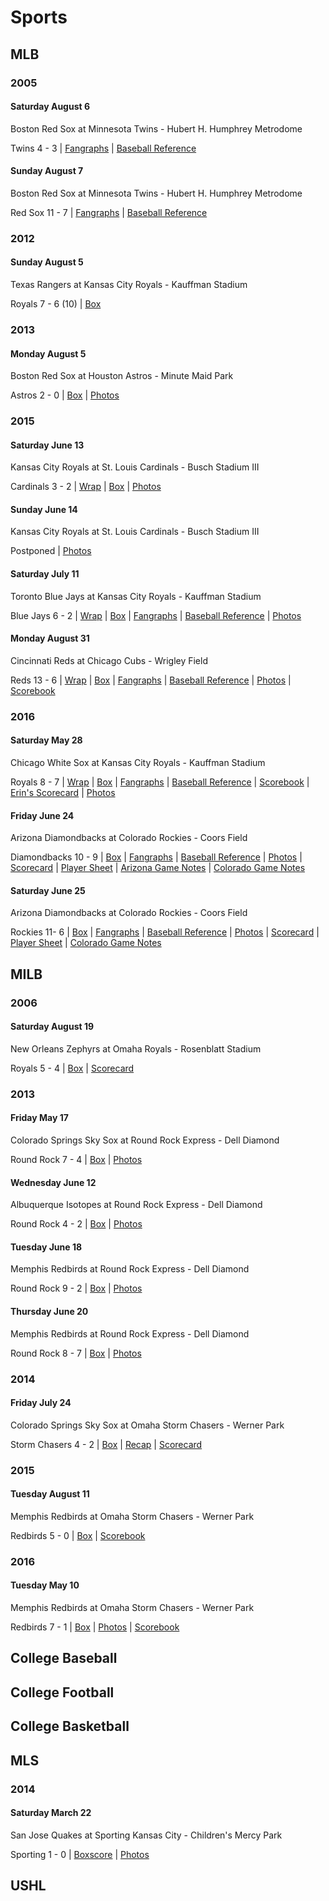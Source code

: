 # Sports

## MLB

### 2005

#### Saturday August 6

Boston Red Sox at Minnesota Twins - Hubert H. Humphrey Metrodome

Twins 4 - 3 | [Fangraphs](http://www.fangraphs.com/boxscore.aspx?date=2005-08-06&team=Twins&dh=0&season=2005) | [Baseball Reference](http://www.baseball-reference.com/boxes/MIN/MIN200508060.shtml)

#### Sunday August 7

Boston Red Sox at Minnesota Twins - Hubert H. Humphrey Metrodome

Red Sox 11 - 7 | [Fangraphs](http://www.fangraphs.com/boxscore.aspx?date=2005-08-07&team=Twins&dh=0&season=2005) | [Baseball Reference](http://www.baseball-reference.com/boxes/MIN/MIN200508070.shtml)

### 2012

#### Sunday August 5

Texas Rangers at Kansas City Royals - Kauffman Stadium

Royals 7 - 6 (10) | [Box](http://mlb.mlb.com/mlb/gameday/index.jsp?gid=2012_08_05_texmlb_kcamlb_1#game=2012_08_05_texmlb_kcamlb_1,game_tab=box,game_state=Wrapup)

### 2013

#### Monday August 5

Boston Red Sox at Houston Astros - Minute Maid Park

Astros 2 - 0 | [Box](http://mlb.mlb.com/mlb/gameday/index.jsp?gid=2013_08_05_bosmlb_houmlb_1#game=2013_08_05_bosmlb_houmlb_1,game_tab=box,game_state=Wrapup) | [Photos](https://goo.gl/photos/UkP6YCsFDo37zLPk7)

### 2015

#### Saturday June 13

Kansas City Royals at St. Louis Cardinals - Busch Stadium III

Cardinals 3 - 2 | [Wrap](http://mlb.mlb.com/mlb/gameday/index.jsp?gid=2015_06_13_kcamlb_slnmlb_1#game=2015_06_13_kcamlb_slnmlb_1,game_state=Wrapup) | [Box](http://mlb.mlb.com/mlb/gameday/index.jsp?gid=2015_06_13_kcamlb_slnmlb_1#game=2015_06_13_kcamlb_slnmlb_1,game_tab=box,game_state=Wrapup) | [Photos](https://goo.gl/photos/x7AzdUcD8Gij2z1b9)

#### Sunday June 14

Kansas City Royals at St. Louis Cardinals - Busch Stadium III

Postponed | [Photos](https://goo.gl/photos/a9WCQootWRKCwuKq9)


#### Saturday July 11

Toronto Blue Jays at Kansas City Royals - Kauffman Stadium

Blue Jays 6 - 2 | [Wrap](http://mlb.mlb.com/mlb/gameday/index.jsp?gid=2015_07_11_tormlb_kcamlb_1#game=2015_07_11_tormlb_kcamlb_1,game_state=Wrapup) | [Box](http://mlb.mlb.com/mlb/gameday/index.jsp?gid=2015_07_11_tormlb_kcamlb_1#game=2015_07_11_tormlb_kcamlb_1,game_tab=box,game_state=Wrapup) | [Fangraphs](http://www.fangraphs.com/boxscore.aspx?date=2015-07-11&team=Royals&dh=0&season=2015) | [Baseball Reference](http://www.baseball-reference.com/boxes/KCA/KCA201507110.shtml) | [Photos](https://goo.gl/photos/gFUTN8cEmF388J11A)

#### Monday August 31

Cincinnati Reds at Chicago Cubs - Wrigley Field

Reds 13 - 6 | [Wrap](http://mlb.mlb.com/mlb/gameday/index.jsp?gid=2015_08_31_cinmlb_chnmlb_1#game=2015_08_31_cinmlb_chnmlb_1,game_state=Wrapup,game_tab=wrap) | [Box](http://mlb.mlb.com/mlb/gameday/index.jsp?gid=2015_08_31_cinmlb_chnmlb_1#game=2015_08_31_cinmlb_chnmlb_1,game_state=Wrapup,game_tab=box) | [Fangraphs](http://www.fangraphs.com/boxscore.aspx?date=2015-08-31&team=Cubs&dh=0&season=2015) | [Baseball Reference](http://www.baseball-reference.com/boxes/CHN/CHN201508310.shtml) | [Photos](https://goo.gl/photos/GZJabW3n9y9YV6WS8) | [Scorebook](https://drive.google.com/open?id=0B2pTnGCjzmD3OUNyZUMzTHBKSWs)

### 2016

#### Saturday May 28

Chicago White Sox at Kansas City Royals - Kauffman Stadium

Royals 8 - 7 | [Wrap](http://mlb.mlb.com/mlb/gameday/index.jsp?gid=2016_05_28_chamlb_kcamlb_1#game=2016_05_28_chamlb_kcamlb_1,game_state=Wrapup) | [Box](http://mlb.mlb.com/mlb/gameday/index.jsp?gid=2016_05_28_chamlb_kcamlb_1#game=2016_05_28_chamlb_kcamlb_1,game_state=Wrapup,game_tab=box) | [Fangraphs](http://www.fangraphs.com/boxscore.aspx?date=2016-05-28&team=Royals&dh=0&season=2016) | [Baseball Reference](http://www.baseball-reference.com/boxes/KCA/KCA201605280.shtml) | [Scorebook](https://drive.google.com/open?id=0B2pTnGCjzmD3U1F5UHdEOFRwTW8) | [Erin's Scorecard](https://drive.google.com/open?id=0B2pTnGCjzmD3SmtXMUZGelNRb3M) | [Photos](https://goo.gl/photos/cJJj6Ni3xx31HDcWA)

#### Friday June 24

Arizona Diamondbacks at Colorado Rockies - Coors Field

Diamondbacks 10 - 9 | [Box](http://mlb.mlb.com/mlb/gameday/index.jsp?gid=2016_06_24_arimlb_colmlb_1#game=2016_06_24_arimlb_colmlb_1,game_state=Wrapup,game_tab=box) | [Fangraphs](http://www.fangraphs.com/boxscore.aspx?date=2016-06-24&team=Rockies&dh=0&season=2016) | [Baseball Reference](http://www.baseball-reference.com/boxes/COL/COL201606240.shtml) | [Photos](https://goo.gl/photos/ouj23BfsiKCf71a69) | [Scorecard](https://drive.google.com/file/d/0B2pTnGCjzmD3U2hKbzF1ektROGc/view?usp=sharing) | [Player Sheet](https://drive.google.com/open?id=0B2pTnGCjzmD3NXVfZ3k1bHRQbG8) | [Arizona Game Notes](http://arizona.diamondbacks.mlb.com/documents/3/9/4/185950394/2016_06_24_COL_Notes_076_hc0advru.pdf) | [Colorado Game Notes](http://colorado.rockies.mlb.com/documents/8/6/4/185787864/6.24.16_vs._ARI_9m4yzd4z.pdf)

#### Saturday June 25

Arizona Diamondbacks at Colorado Rockies - Coors Field

Rockies 11- 6 | [Box](http://mlb.mlb.com/mlb/gameday/index.jsp?gid=2016_06_25_arimlb_colmlb_1#game=2016_06_25_arimlb_colmlb_1,game_state=Wrapup,game_tab=box) | [Fangraphs](http://www.fangraphs.com/boxscore.aspx?date=2016-06-25&team=Rockies&dh=0&season=2016) | [Baseball Reference](http://www.baseball-reference.com/boxes/COL/COL201606250.shtml) | [Photos](https://goo.gl/photos/ouj23BfsiKCf71a69) | [Scorecard](https://drive.google.com/file/d/0B2pTnGCjzmD3Y2FQZ2F1c0Y0R3c/view?usp=sharing) | [Player Sheet](https://drive.google.com/open?id=0B2pTnGCjzmD3NXVfZ3k1bHRQbG8) | [Colorado Game Notes](http://colorado.rockies.mlb.com/documents/5/0/0/185946500/6.25.16_vs._ARI_1iaqsafv.pdf)

## MILB

### 2006

#### Saturday August 19

New Orleans Zephyrs at Omaha Royals - Rosenblatt Stadium

Royals 5 - 4 | [Box](http://www.milb.com/milb/stats/stats.jsp?sid=t541&t=g_box&gid=2006_08_19_nozaaa_omaaaa_1) | [Scorecard](https://drive.google.com/open?id=0B2pTnGCjzmD3bFZhekNPcTROTkU)

### 2013

#### Friday May 17

Colorado Springs Sky Sox at Round Rock Express - Dell Diamond

Round Rock 7 - 4 | [Box](http://www.milb.com/milb/stats/stats.jsp?sid=t102&t=g_box&gid=2013_05_17_cspaaa_rreaaa_1) | [Photos](https://goo.gl/photos/bCUhzYfickbb4jeYA)

#### Wednesday June 12

Albuquerque Isotopes at Round Rock Express - Dell Diamond

Round Rock 4 - 2 | [Box](http://www.milb.com/milb/stats/stats.jsp?sid=t102&t=g_log&gid=2013_06_12_albaaa_rreaaa_1) | [Photos](https://goo.gl/photos/ykDafvbY3YhRF3Kx8)

#### Tuesday June 18

Memphis Redbirds at Round Rock Express - Dell Diamond

Round Rock 9 - 2 | [Box](http://www.milb.com/milb/stats/stats.jsp?sid=t102&t=g_box&gid=2013_06_18_mrbaaa_rreaaa_1) | [Photos](https://goo.gl/photos/ieQpoU8ccs6wTsCb7)

#### Thursday June 20

Memphis Redbirds at Round Rock Express - Dell Diamond

Round Rock 8 - 7 | [Box](http://www.milb.com/milb/stats/stats.jsp?sid=t102&t=g_box&gid=2013_06_20_mrbaaa_rreaaa_1) | [Photos](https://goo.gl/photos/EMQgxEiXs7zG1j277)

### 2014

#### Friday July 24

Colorado Springs Sky Sox at Omaha Storm Chasers - Werner Park

Storm Chasers 4 - 2 | [Box](http://www.milb.com/milb/stats/stats.jsp?sid=t541&t=g_box&gid=2015_07_24_cspaaa_omaaaa_1) | [Recap](http://www.milb.com/milb/stats/stats.jsp?sid=t541&t=g_log&gid=2015_07_24_cspaaa_omaaaa_1) | [Scorecard](https://drive.google.com/open?id=0B2pTnGCjzmD3SXJmYVpONm80UnM)

### 2015

#### Tuesday August 11

Memphis Redbirds at Omaha Storm Chasers - Werner Park

Redbirds 5 - 0 | [Box](http://www.milb.com/milb/stats/stats.jsp?gid=2015_08_11_mrbaaa_omaaaa_1&t=g_box&sid=milb) | [Scorebook](https://drive.google.com/open?id=0B2pTnGCjzmD3Vi1NRGNpY2ZZTms)

### 2016

#### Tuesday May 10

Memphis Redbirds at Omaha Storm Chasers - Werner Park

Redbirds 7 - 1 | [Box](http://www.milb.com/milb/stats/stats.jsp?gid=2016_05_10_mrbaaa_omaaaa_1&t=g_box&sid=t541) | [Photos](https://photos.google.com/share/AF1QipNsmEfQjU13vKqKUCIUVZRwtafCj4QoHMZ5DV2fiyJP-9IUE3tDyNg-VLzbTZ8mLA?key=X21xTnAyckMyRUFiVmd5N0dab0lhdXp0QklfSUdR) | [Scorebook](https://drive.google.com/open?id=0B2pTnGCjzmD3Sl95TWVyTnlmNlU)

## College Baseball

## College Football

## College Basketball

## MLS

### 2014

#### Saturday March 22

San Jose Quakes at Sporting Kansas City - Children's Mercy Park

Sporting 1 - 0 | [Boxscore](http://matchcenter.mlssoccer.com/matchcenter/2014-03-22-sporting-kansas-city-vs-san-jose-earthquakes/boxscore) | [Photos](https://goo.gl/photos/ChFr3fTLJHGaLNeW8)

## USHL
